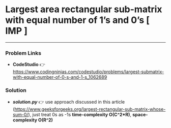 # Largest area rectangular sub-matrix with equal number of 1’s and 0’s [ IMP ]

---

### Problem Links
- **__CodeStudio__** :point_right: https://www.codingninjas.com/codestudio/problems/largest-submatrix-with-equal-number-of-0-s-and-1-s_1062689

### Solution
- **_solution.py_** :point_right: use approach discussed in this article (https://www.geeksforgeeks.org/largest-rectangular-sub-matrix-whose-sum-0/), just treat 0s as -1s **time-complexity O(C^2*R)**, **space-complexity O(R^2)**
